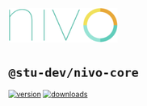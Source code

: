<a href="https://nivo.rocks"><img alt="nivo" src="https://raw.githubusercontent.com/plouc/nivo/master/nivo.png" width="216" height="68"/></a>

# `@stu-dev/nivo-core`

[![version](https://img.shields.io/npm/v/@stu-dev/nivo-core?style=for-the-badge)](https://www.npmjs.com/package/@stu-dev/nivo-core)
[![downloads](https://img.shields.io/npm/dm/@stu-dev/nivo-core?style=for-the-badge)](https://www.npmjs.com/package/@stu-dev/nivo-core)
